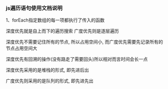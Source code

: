### js遍历语句使用文档说明

1、forEach指定数组的每一项都执行了传入的函数

深度优先就是自上而下的遍历搜索 广度优先则是逐层遍历

深度优先不需要记住所有的节点, 所以占用空间小, 而广度优先需要先记录所有的节点占用空间大

深度优先有回溯的操作(没有路走了需要回头)所以相对而言时间会长一点

深度优先采用的是堆栈的形式, 即先进后出

广度优先则采用的是队列的形式, 即先进先出

